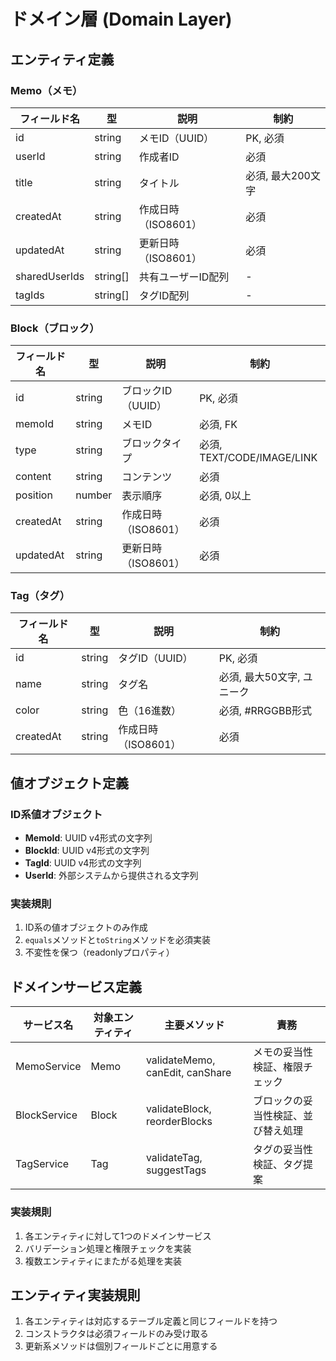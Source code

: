 # ドメイン層 (Domain Layer)

## エンティティ定義

### Memo（メモ）
| フィールド名 | 型 | 説明 | 制約 |
|-----------|-----|-----|-----|
| id | string | メモID（UUID） | PK, 必須 |
| userId | string | 作成者ID | 必須 |
| title | string | タイトル | 必須, 最大200文字 |
| createdAt | string | 作成日時（ISO8601） | 必須 |
| updatedAt | string | 更新日時（ISO8601） | 必須 |
| sharedUserIds | string[] | 共有ユーザーID配列 | - |
| tagIds | string[] | タグID配列 | - |

### Block（ブロック）
| フィールド名 | 型 | 説明 | 制約 |
|-----------|-----|-----|-----|
| id | string | ブロックID（UUID） | PK, 必須 |
| memoId | string | メモID | 必須, FK |
| type | string | ブロックタイプ | 必須, TEXT/CODE/IMAGE/LINK |
| content | string | コンテンツ | 必須 |
| position | number | 表示順序 | 必須, 0以上 |
| createdAt | string | 作成日時（ISO8601） | 必須 |
| updatedAt | string | 更新日時（ISO8601） | 必須 |

### Tag（タグ）
| フィールド名 | 型 | 説明 | 制約 |
|-----------|-----|-----|-----|
| id | string | タグID（UUID） | PK, 必須 |
| name | string | タグ名 | 必須, 最大50文字, ユニーク |
| color | string | 色（16進数） | 必須, #RRGGBB形式 |
| createdAt | string | 作成日時（ISO8601） | 必須 |

## 値オブジェクト定義

### ID系値オブジェクト
- **MemoId**: UUID v4形式の文字列
- **BlockId**: UUID v4形式の文字列  
- **TagId**: UUID v4形式の文字列
- **UserId**: 外部システムから提供される文字列

### 実装規則
1. ID系の値オブジェクトのみ作成
2. `equals`メソッドと`toString`メソッドを必須実装
3. 不変性を保つ（readonlyプロパティ）

## ドメインサービス定義

| サービス名 | 対象エンティティ | 主要メソッド | 責務 |
|----------|-------------|-----------|-----|
| MemoService | Memo | validateMemo, canEdit, canShare | メモの妥当性検証、権限チェック |
| BlockService | Block | validateBlock, reorderBlocks | ブロックの妥当性検証、並び替え処理 |
| TagService | Tag | validateTag, suggestTags | タグの妥当性検証、タグ提案 |

### 実装規則
1. 各エンティティに対して1つのドメインサービス
2. バリデーション処理と権限チェックを実装
3. 複数エンティティにまたがる処理を実装

## エンティティ実装規則
1. 各エンティティは対応するテーブル定義と同じフィールドを持つ
2. コンストラクタは必須フィールドのみ受け取る
3. 更新系メソッドは個別フィールドごとに用意する